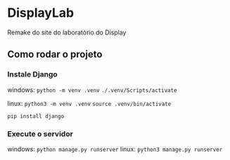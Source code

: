 # DisplayLab
Remake do site do laboratório do Display






## Como rodar o projeto
### Instale Django
windows: `python -m venv .venv`
`./.venv/Scripts/activate`


linux: `python3 -m venv .venv`
`source .venv/bin/activate`

`pip install django`

### Execute o servidor
windows: `python manage.py runserver`
linux: `python3 manage.py runserver`

